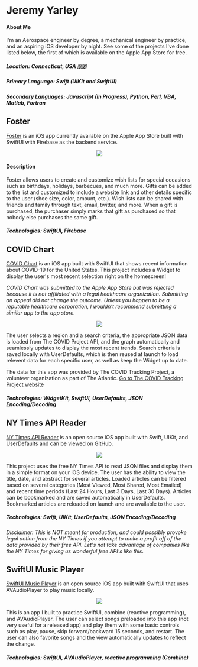 # Jeremy Yarley

#### About Me
I'm an Aerospace engineer by degree, a mechanical engineer by practice, and an aspiring iOS developer by night. See some of the projects I've done listed below, the first of which is available on the Apple App Store for free. 

##### Location: Connecticut, USA 🇺🇸
##### Primary Language: Swift (UIKit and SwiftUI)
##### Secondary Languages: Javascript (In Progress), Python, Perl, VBA, Matlab, Fortran


## Foster

[Foster](https://apps.apple.com/us/app/id1515152448) is an iOS app currently available on the Apple App Store built with SwiftUI with Firebase as the backend service.

<p align="center">
  <img src ="https://github.com/getyarley/getyarley-images/blob/master/Github-Collaborated.png?raw=true"/>
</p>


#### Description

Foster allows users to create and customize wish lists for special occasions such as birthdays, holidays, barbecues, and much more. Gifts can be added to the list and customized to include a website link and other details specific to the user (shoe size, color, amount, etc.). Wish lists can be shared with friends and family through text, email, twitter, and more. When a gift is purchased, the purchaser simply marks that gift as purchased so that nobody else purchases the same gift.

##### Technologies: SwiftUI, Firebase


## COVID Chart
[COVID Chart](https://github.com/getyarley/COVID-Tracker) is an iOS app built with SwiftUI that shows recent information about COVID-19 for the United States. This project includes a Widget to display the user's most recent selection right on the homescreen! 

_COVID Chart was submitted to the Apple App Store but was rejected because it is not affiliated with a legal healthcare organization. Submitting an appeal did not change the outcome. Unless you happen to be a reputable healthcare corporation, I wouldn't recommend submitting a similar app to the app store._ 

<p align="center">
  <img src ="https://github.com/getyarley/getyarley-images/blob/master/COVID-Chart-Collaborated-Dark.png?raw=true"/>
</p>

The user selects a region and a search criteria, the appropriate JSON data is loaded from The COVID Project API, and the graph automatically and seamlessly updates to display the most recent trends. Search criteria is saved locally with UserDefaults, which is then reused at launch to load relevent data for each specific user, as well as keep the Widget up to date. 

The data for this app was provided by The COVID Tracking Project, a volunteer organization as part of The Atlantic. 
[Go to The COVID Tracking Project website](https://covidtracking.com/)

##### Technologies: WidgetKit, SwiftUI, UserDefaults, JSON Encoding/Decoding


## NY Times API Reader

[NY Times API Reader](https://github.com/getyarley/NYT-API-Reader) is an open source iOS app built with Swift, UIKit, and UserDefaults and can be viewed on GitHub.

<p align="center">
  <img src ="https://github.com/getyarley/getyarley-images/blob/master/NYT-Summarized.png?raw=true"/>
</p>

This project uses the free NY Times API to read JSON files and display them in a simple format on your iOS device. The user has the ability to view the title, date, and abstract for several articles. Loaded articles can be filtered based on several categories (Most Viewed, Most Shared, Most Emailed) and recent time periods (Last 24 Hours, Last 3 Days, Last 30 Days). Articles can be bookmarked and are saved automatically in UserDefaults. Bookmarked articles are reloaded on launch and are available to the user. 

##### Technologies: Swift, UIKit, UserDefaults, JSON Encoding/Decoding

_Disclaimer: This is NOT meant for production, and could possibly provoke legal action from the NY Times if you attempt to make a profit off of the data provided by their free API. Let's not take advantage of companies like the NY Times for giving us wonderful free API's like this._



## SwiftUI Music Player

[SwiftUI Music Player](https://github.com/getyarley/SwiftUI-Music-Player) is an open source iOS app built with SwiftUI that uses AVAudioPlayer to play music locally.

<p align="center">
  <img src ="https://github.com/getyarley/getyarley-images/blob/master/Music-Player_Collaborated.png?raw=true"/>
</p>

This is an app I built to practice SwiftUI, combine (reactive programming), and AVAudioPlayer. The user can select songs preloaded into this app (not very useful for a released app) and play them with some basic controls such as play, pause, skip forward/backward 15 seconds, and restart. The user can also favorite songs and the view automatically updates to reflect the change.

##### Technologies: SwiftUI, AVAudioPlayer, reactive programming (Combine)


